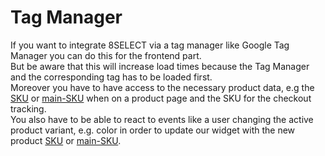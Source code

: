# Tag Manager

If you want to integrate 8SELECT via a tag manager like Google Tag Manager you can do this for the frontend part.  
But be aware that this will increase load times because the Tag Manager and the corresponding tag has to be loaded first.  
Moreover you have to have access to the necessary product data, e.g the [SKU](../produktdaten-uebermitteln/stammdaten/) or [main-SKU](../produktdaten-uebermitteln/stammdaten/) when on a product page and the SKU for the checkout tracking.  
You also have to be able to react to events like a user changing the active product variant, e.g. color in order to update our widget with the new product [SKU](../produktdaten-uebermitteln/stammdaten/) or [main-SKU](../produktdaten-uebermitteln/stammdaten/).

